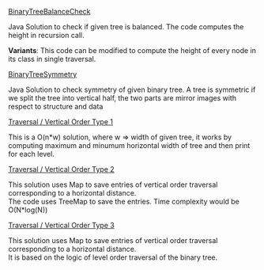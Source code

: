[BinaryTreeBalanceCheck](https://github.com/karthiksagarmv/Disco-DS/edit/master/Trees/SimpleBinaryTrees/BinaryTreeBalanceCheck.java)

Java Solution to check if given tree is balanced. The code computes the height in recursion call.

**Variants**: This code can be modified to compute the height of every node in its class in single traversal.

[BinaryTreeSymmetry](https://github.com/karthiksagarmv/Disco-DS/edit/master/Trees/SimpleBinaryTrees/BinaryTreeSymmetry.java)

Java Solution to check symmetry of given binary tree. A tree is symmetric if we split the tree into vertical half, the two parts are mirror images with respect to structure and data  

[Traversal / Vertical Order Type 1](https://github.com/karthiksagarmv/Disco-DS/blob/master/Trees/SimpleBinaryTrees/Traversals/VerticalOrderTraversal1.java)  
  
This is a O(n*w) solution, where w => width of given tree, it works by computing maximum and minumum horizontal width of tree and then print for each level.

[Traversal / Vertical Order Type 2](https://github.com/karthiksagarmv/Disco-DS/blob/master/Trees/SimpleBinaryTrees/Traversals/VerticalOrderTraversal2.java)

This solution uses Map to save entries of vertical order traversal corresponding to a horizontal distance.  
The code uses TreeMap to save the entries. Time complexity would be O(N*log(N))  

[Traversal / Vertical Order Type 3](https://github.com/karthiksagarmv/Disco-DS/blob/master/Trees/SimpleBinaryTrees/Traversals/VerticalOrderTraversal3.java)

This solution uses Map to save entries of vertical order traversal corresponding to a horizontal distance.  
It is based on the logic of level order traversal of the binary tree.

